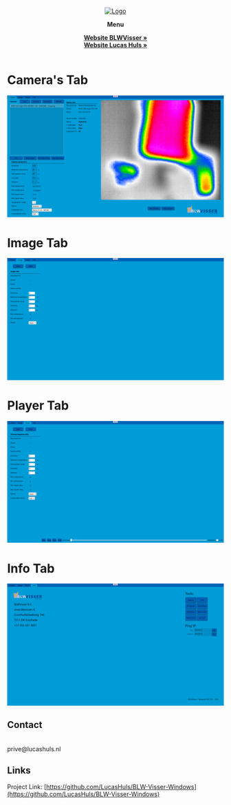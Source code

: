 <br />
<p align="center">
  <a href="https://github.com/LucasHuls/ScrumGroep5"><img src="https://www.blwvisser.nl/wp-content/uploads/2020/09/logo.png" alt="Logo"></a>
</p>
<div align="center">
  <p><strong>Menu</strong></p>
	<a href="https://blwvisser.nl"><strong>Website BLWVisser  »</strong></a><br>
	<a href="https://lucashuls.nl"><strong>Website Lucas Huls  »</strong></a>
	<br />
</div>
<br>
<h1>Camera's Tab</h1>
<a><img src="readme_files/Camera.png"></a><br>
<h1>Image Tab</h1>
<a><img src="readme_files/Image.png"></a><br>
<h1>Player Tab</h1>
<a><img src="readme_files/player.png"></a>
<h1>Info Tab</h1>
<a><img src="readme_files/info.png"></a>

## Contact
<br>
prive@lucashuls.nl

## Links
Project Link: [https://github.com/LucasHuls/BLW-Visser-Windows](https://github.com/LucasHuls/BLW-Visser-Windows)
